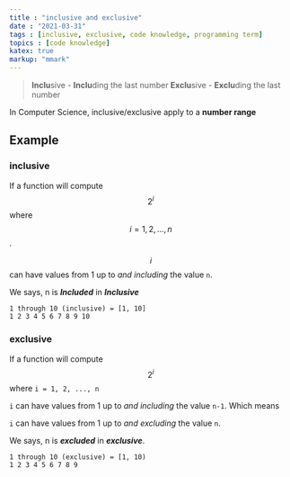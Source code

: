 ```yaml
---
title : "inclusive and exclusive"
date : "2021-03-31"
tags : [inclusive, exclusive, code knowledge, programming term]
topics : [code knowledge]
katex: true
markup: "mmark"
---
```


> **Inclu**sive - **Inclu**ding the last number
> **Exclu**sive - **Exclu**ding the last number

In Computer Science, inclusive/exclusive apply to a **number range**

## Example

### inclusive

If a function will compute $$2^i$$ where $$i = 1, 2, ..., n$$. 

$$i$$ can have values from 1 up to *and including* the value `n`. 

We says, n is ***Included*** in ***Inclusive***

```
1 through 10 (inclusive) = [1, 10]
1 2 3 4 5 6 7 8 9 10
```

### exclusive

If a function will compute $$2^i$$ where `i = 1, 2, ..., n`

`i` can have values from 1 up to *and including* the value `n-1`. Which means 

`i` can have values from 1 up to *and excluding* the value `n`. 

We says, n is ***excluded*** in ***exclusive***.

```
1 through 10 (exclusive) = [1, 10)
1 2 3 4 5 6 7 8 9
```
